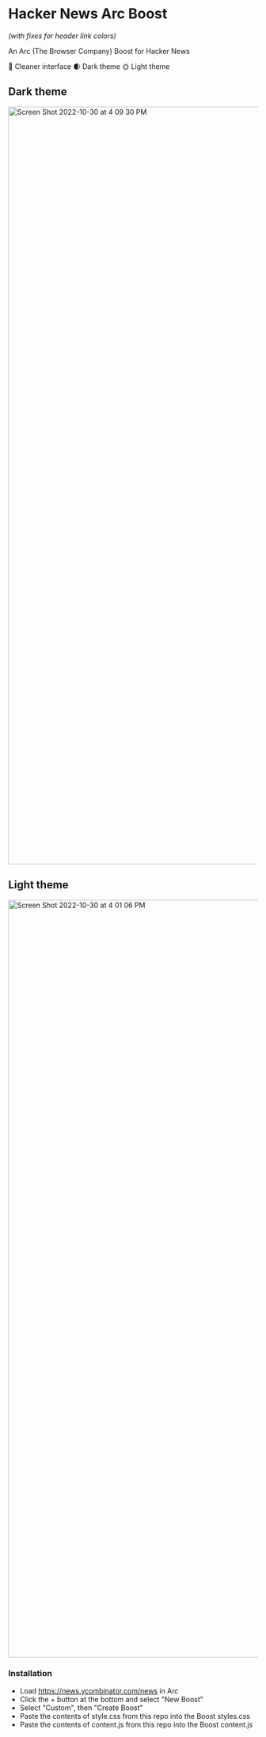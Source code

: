 # Hacker News Arc Boost
*(with fixes for header link colors)*

An Arc (The Browser Company) Boost for Hacker News

💅 Cleaner interface
🌒 Dark theme
🌞 Light theme

## Dark theme
<img width="1531" alt="Screen Shot 2022-10-30 at 4 09 30 PM" src="https://user-images.githubusercontent.com/3496059/198906404-e67e3e8a-5810-4aa2-8b33-dc3d24c1f485.png">


## Light theme

<img width="1531" alt="Screen Shot 2022-10-30 at 4 01 06 PM" src="https://user-images.githubusercontent.com/3496059/198906104-ea18d0e7-f0ba-4767-b761-a36cf4447b31.png">

### Installation
- Load https://news.ycombinator.com/news in Arc
- Click the + button at the bottom and select "New Boost"
- Select "Custom", then "Create Boost"
- Paste the contents of style.css from this repo into the Boost styles.css
- Paste the contents of content.js from this repo into the Boost content.js
